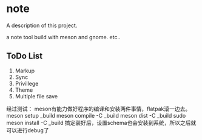 # note

A description of this project.

a note tool build with meson and gnome. etc..

## ToDo List

1. Markup
2. Sync
3. Privillege
4. Theme
5. Multiple file save

经过测试：
meson有能力做好程序的编译和安装两件事情，flatpak滚一边去。
meson setup _build
meson compile -C _build
meson dist -C _build
sudo meson install -C _build
搞定装好后，设置schema也会安装到系统，所以之后就可以进行debug了